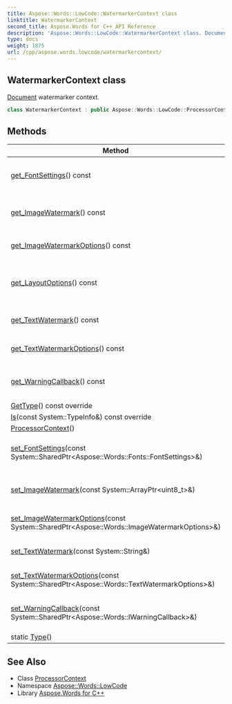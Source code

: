 ```yaml
---
title: Aspose::Words::LowCode::WatermarkerContext class
linktitle: WatermarkerContext
second_title: Aspose.Words for C++ API Reference
description: 'Aspose::Words::LowCode::WatermarkerContext class. Document watermarker context in C++.'
type: docs
weight: 1875
url: /cpp/aspose.words.lowcode/watermarkercontext/
---
```

## WatermarkerContext class


[Document](../../aspose.words/document/) watermarker context.

```cpp
class WatermarkerContext : public Aspose::Words::LowCode::ProcessorContext
```

## Methods

| Method | Description |
| --- | --- |
| [get_FontSettings](../processorcontext/get_fontsettings/)() const | [Font](../../aspose.words/font/) settings used by the processor. |
| [get_ImageWatermark](./get_imagewatermark/)() const | Image bytes to be used as a watermark. |
| [get_ImageWatermarkOptions](./get_imagewatermarkoptions/)() const | Options for the text watermark. |
| [get_LayoutOptions](../processorcontext/get_layoutoptions/)() const | [Document](../../aspose.words/document/) layout options used by the processor. |
| [get_TextWatermark](./get_textwatermark/)() const | Text to be used as a watermark. |
| [get_TextWatermarkOptions](./get_textwatermarkoptions/)() const | Options for the image watermark. |
| [get_WarningCallback](../processorcontext/get_warningcallback/)() const | Warning callback used by the processor. |
| [GetType](./gettype/)() const override |  |
| [Is](./is/)(const System::TypeInfo\&) const override |  |
| [ProcessorContext](../processorcontext/processorcontext/)() |  |
| [set_FontSettings](../processorcontext/set_fontsettings/)(const System::SharedPtr\<Aspose::Words::Fonts::FontSettings\>\&) | [Font](../../aspose.words/font/) settings used by the processor. |
| [set_ImageWatermark](./set_imagewatermark/)(const System::ArrayPtr\<uint8_t\>\&) | Image bytes to be used as a watermark. |
| [set_ImageWatermarkOptions](./set_imagewatermarkoptions/)(const System::SharedPtr\<Aspose::Words::ImageWatermarkOptions\>\&) | Options for the text watermark. |
| [set_TextWatermark](./set_textwatermark/)(const System::String\&) | Text to be used as a watermark. |
| [set_TextWatermarkOptions](./set_textwatermarkoptions/)(const System::SharedPtr\<Aspose::Words::TextWatermarkOptions\>\&) | Options for the image watermark. |
| [set_WarningCallback](../processorcontext/set_warningcallback/)(const System::SharedPtr\<Aspose::Words::IWarningCallback\>\&) | Warning callback used by the processor. |
| static [Type](./type/)() |  |
## See Also

* Class [ProcessorContext](../processorcontext/)
* Namespace [Aspose::Words::LowCode](../)
* Library [Aspose.Words for C++](../../)
